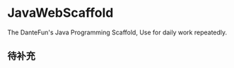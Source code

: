 # JavaWebScaffold
The DanteFun's Java Programming Scaffold, Use for daily work repeatedly.

## 待补充

